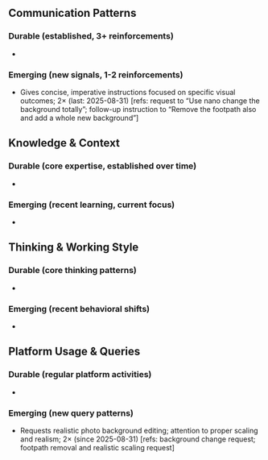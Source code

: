 ## Communication Patterns
### Durable (established, 3+ reinforcements)
- 

### Emerging (new signals, 1-2 reinforcements)
- Gives concise, imperative instructions focused on specific visual outcomes; 2× (last: 2025-08-31) [refs: request to “Use nano change the background totally”; follow-up instruction to “Remove the footpath also and add a whole new background”]

## Knowledge & Context
### Durable (core expertise, established over time)
- 

### Emerging (recent learning, current focus)
- 

## Thinking & Working Style
### Durable (core thinking patterns)
- 

### Emerging (recent behavioral shifts)
- 

## Platform Usage & Queries
### Durable (regular platform activities)
- 

### Emerging (new query patterns)
- Requests realistic photo background editing; attention to proper scaling and realism; 2× (since 2025-08-31) [refs: background change request; footpath removal and realistic scaling request]